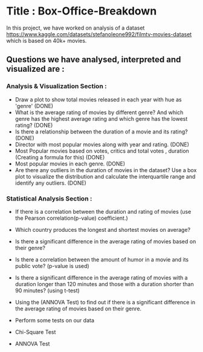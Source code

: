# Title : Box-Office-Breakdown

In this project, we have worked on analysis of a dataset  
https://www.kaggle.com/datasets/stefanoleone992/filmtv-movies-dataset 
which is based on 40k+ movies.

## Questions we have analysed, interpreted and visualized are :

### Analysis & Visualization Section : 
- Draw a plot to show total movies released in each year with hue as 'genre'  (DONE)
- What is the average rating of movies by different genre? And which genre has the highest average rating and which genre has the lowest rating? (DONE)
- Is there a relationship between the duration of a movie and its rating? (DONE)
- Director with most popular movies along with year and rating. (DONE)
- Most Popular movies based on votes, critics and total votes , duration (Creating a formula for this) (DONE)
- Most popular movies in each genre. (DONE)
- Are there any outliers in the duration of movies in the dataset? Use a box plot to visualize the distribution and calculate the interquartile range and identify any outliers. (DONE)

### Statistical Analysis Section :
- If there is a correlation between the duration and rating of movies (use the Pearson correlation(p-value) coefficient.)
- Which country produces the longest and shortest movies on average?
-  Is there a significant difference in the average rating of movies based on their genre?
-   Is there a correlation between the amount of humor in a movie and its public vote? (p-value is used)
-   Is there a significant difference in the average rating of movies with a duration longer than 120 minutes and those with a duration shorter than 90 minutes? (using t-test)
-   Using the (ANNOVA Test) to find out if there is a significant difference in the average rating of movies based on their genre.


- Perform some tests on our data
- Chi-Square Test
- ANNOVA Test 

